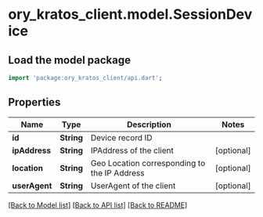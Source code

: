 # ory_kratos_client.model.SessionDevice

## Load the model package
```dart
import 'package:ory_kratos_client/api.dart';
```

## Properties
Name | Type | Description | Notes
------------ | ------------- | ------------- | -------------
**id** | **String** | Device record ID | 
**ipAddress** | **String** | IPAddress of the client | [optional] 
**location** | **String** | Geo Location corresponding to the IP Address | [optional] 
**userAgent** | **String** | UserAgent of the client | [optional] 

[[Back to Model list]](../README.md#documentation-for-models) [[Back to API list]](../README.md#documentation-for-api-endpoints) [[Back to README]](../README.md)


